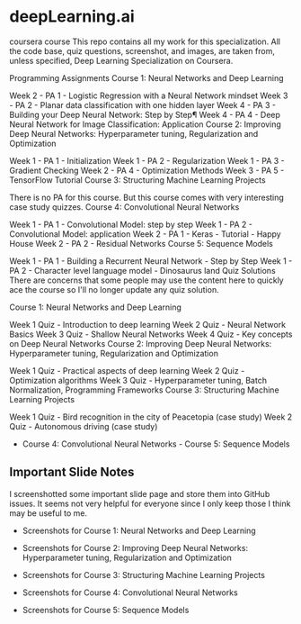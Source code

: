 # deepLearning.ai
coursera course
This repo contains all my work for this specialization. All the code base, quiz questions, screenshot, and images, are taken from, unless specified, Deep Learning Specialization on Coursera.


Programming Assignments
Course 1: Neural Networks and Deep Learning

Week 2 - PA 1 - Logistic Regression with a Neural Network mindset
Week 3 - PA 2 - Planar data classification with one hidden layer
Week 4 - PA 3 - Building your Deep Neural Network: Step by Step¶
Week 4 - PA 4 - Deep Neural Network for Image Classification: Application
Course 2: Improving Deep Neural Networks: Hyperparameter tuning, Regularization and Optimization

Week 1 - PA 1 - Initialization
Week 1 - PA 2 - Regularization
Week 1 - PA 3 - Gradient Checking
Week 2 - PA 4 - Optimization Methods
Week 3 - PA 5 - TensorFlow Tutorial
Course 3: Structuring Machine Learning Projects

There is no PA for this course. But this course comes with very interesting case study quizzes.
Course 4: Convolutional Neural Networks

Week 1 - PA 1 - Convolutional Model: step by step
Week 1 - PA 2 - Convolutional Model: application
Week 2 - PA 1 - Keras - Tutorial - Happy House
Week 2 - PA 2 - Residual Networks
Course 5: Sequence Models

Week 1 - PA 1 - Building a Recurrent Neural Network - Step by Step
Week 1 - PA 2 - Character level language model - Dinosaurus land
Quiz Solutions
There are concerns that some people may use the content here to quickly ace the course so I'll no longer update any quiz solution.

Course 1: Neural Networks and Deep Learning

Week 1 Quiz - Introduction to deep learning
Week 2 Quiz - Neural Network Basics
Week 3 Quiz - Shallow Neural Networks
Week 4 Quiz - Key concepts on Deep Neural Networks
Course 2: Improving Deep Neural Networks: Hyperparameter tuning, Regularization and Optimization

Week 1 Quiz - Practical aspects of deep learning
Week 2 Quiz - Optimization algorithms
Week 3 Quiz - Hyperparameter tuning, Batch Normalization, Programming Frameworks
Course 3: Structuring Machine Learning Projects

Week 1 Quiz - Bird recognition in the city of Peacetopia (case study)
Week 2 Quiz - Autonomous driving (case study)
- Course 4: Convolutional Neural Networks - Course 5: Sequence Models

## Important Slide Notes

I screenshotted some important slide page and store them into GitHub issues. It seems not very helpful for everyone since I only keep those I think may be useful to me.

- Screenshots for Course 1: Neural Networks and Deep Learning

- Screenshots for Course 2: Improving Deep Neural Networks: Hyperparameter tuning, Regularization and Optimization

- Screenshots for Course 3: Structuring Machine Learning Projects

- Screenshots for Course 4: Convolutional Neural Networks

- Screenshots for Course 5: Sequence Models
